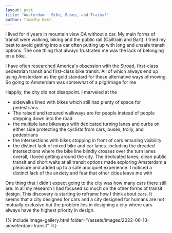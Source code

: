 ```yaml
---
layout: post
title: "Amsterdam - Bike, Buses, and Trains!"
author: Timothy Best
---
```


I lived for 4 years in mountain view CA without a car. My main forms of transit were walking, biking and the public rail (Cailtrain and Bart). I tried my best to avoid getting into a car often putting up with long and unsafe transit options. The one thing that always frustrated me was the lack of belonging on a bike. 

I have often researched America's obsession with the [Stroad](https://www.strongtowns.org/journal/2021/4/26/not-just-bikes-the-stroads-to-hell-are-paved-with-good-intentions), first-class pedestrian transit and first-class bike transit. All of which always end up using Amsterdam as the gold standard for these alternative ways of moving. So going to Amsterdam was somewhat of a pilgrimage for me

Happily, the city did not disappoint. I marveled at the 
- sidewalks lined with bikes which still had plenty of space for pedestrians.
- The raised and textured walkways are for people instead of people stepping down into the road
- the multiple lane bikeways with dedicated turning lanes and curbs on either side protecting the cyclists from cars, buses, trolly, and pedestrians
- the intersections with bikes stopping in front of cars ensuring visibility
- the distinct lack of mixed bike and car lanes. including the dreaded intersections where the bike line blindly crosses over the turn lanes
overall, I loved getting around the city. The dedicated lanes, clean public transit and short waits at all transit options made exploring Amsterdam a pleasure and added up to a safe and quiet experience. I noticed a distinct lack of the anxiety and fear that other cities leave me with

One thing that I didn't expect going to the city was how many cars there still are. In all my research I had focused so much on the other forms of transit design. This discovery is starting to reframe how I think about cars. It seems that a city designed for cars and a city designed for humans are not mutually exclusive but the problem lies in designing a city where cars always have the highest priority in design. 

{% include image-gallery.html folder="/assets/images/2022-06-13-amseterdam-transit" %}

